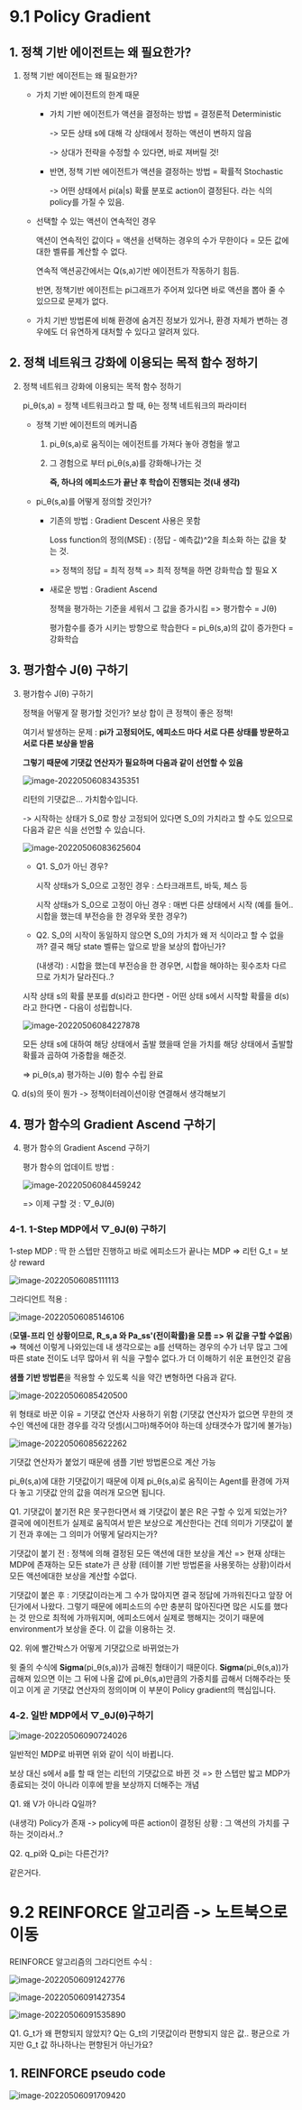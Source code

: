 # 9.1 Policy Gradient



## 1. 정책 기반 에이전트는 왜 필요한가?

1. 정책 기반 에이전트는 왜 필요한가?

   - 가치 기반 에이전트의 한계 때문

     

     - 가치 기반 에이전트가 액션을 결정하는 방법  = 결정론적 Deterministic

       -> 모든 상태 s에 대해 각 상태에서 정하는 액션이 변하지 않음 

       -> 상대가 전략을 수정할 수 있다면, 바로 져버릴 것!

       

     - 반면, 정책 기반 에이전트가 액션을 결정하는 방법 = 확률적 Stochastic

       -> 어떤 상태에서 pi(a|s) 확률 분포로 action이 결정된다. 라는 식의 policy를 가질 수 있음.

       

   - 선택할 수 있는 액션이 연속적인 경우

     액션이 연속적인 값이다 = 액션을 선택하는 경우의 수가 무한이다 = 모든 값에 대한 벨류를 계산할 수 없다.

     연속적 액션공간에서는  Q(s,a)기반 에이전트가 작동하기 힘듬.

     반면, 정책기반 에이전트는 pi그래프가 주어져 있다면 바로 액션을 뽑아 줄 수 있으므로 문제가 없다.

     

   - 가치 기반 방법론에 비해 환경에 숨겨진 정보가 있거나, 환경 자체가 변하는 경우에도 더 유연하게 대처할 수 있다고 알려져 있다.



## 2. 정책 네트워크 강화에 이용되는 목적 함수 정하기

2. 정책 네트워크 강화에 이용되는 목적 함수 정하기

   pi_θ(s,a) = 정책 네트워크라고 할 때,  θ는 정책 네트워크의 파라미터                                                                                                                                                                                                                                                                                                                                                                                                                                                                                                                                                                                                                                                                                                                                                                                                                                                                                                                                  

   

   - 정책 기반 에이전트의 메커니즘

     1. pi_θ(s,a)로 움직이는 에이전트를 가져다 놓아 경험을 쌓고

     2. 그 경험으로 부터 pi_θ(s,a)를 강화해나가는 것 

        **즉, 하나의 에피소드가 끝난 후 학습이 진행되는 것(내 생각)**

        

   - pi_θ(s,a)를 어떻게 정의할 것인가?

     - 기존의 방법 : Gradient Descent 사용은 못함

       Loss function의 정의(MSE) : (정답 - 예측값)^2을 최소화 하는 값을 찾는 것.

       => 정책의 정답 = 최적 정책 => 최적 정책을 하면 강화학습 할 필요 X

       

     - 새로운 방법 : Gradient Ascend

       정책을 평가하는 기준을 세워서 그 값을 증가시킴 => 평가함수 = J(θ)

       평가함수를 증가 시키는 방향으로 학습한다 = pi_θ(s,a)의 값이 증가한다 = 강화학습

       

## 3. 평가함수 J(θ) 구하기

3. 평가함수 J(θ) 구하기

   정책을 어떻게 잘 평가할 것인가? 보상 합이 큰 정책이 좋은 정책!

   여기서 발생하는 문제 : **pi가 고정되어도, 에피소드 마다 서로 다른 상태를 방문하고 서로 다른 보상을 받음**

   **그렇기 때문에 기댓값 연산자가 필요하며 다음과 같이 선언할 수 있음**

   ![image-20220506083435351](../assets/img/posts/image-20220506083435351.png)

   리턴의 기댓값은... 가치함수입니다.

   -> 시작하는 상태가 S_0로 항상 고정되어 있다면 S_0의 가치라고 할 수도 있으므로 다음과 같은 식을 선언할 수 있습니다.

   ![image-20220506083625604](../assets/img/posts/image-20220506083625604.png)

   - Q1. S_0가 아닌 경우?

     시작 상태s가 S_0으로 고정인 경우 : 스타크래프트, 바둑, 체스 등

     시작 상태s가 S_0으로 고정이 아닌 경우 : 매번 다른 상태에서 시작 (예를 들어.. 시합을 했는데 부전승을 한 경우와 못한 경우?)

   - Q2. S_0의 시작이 동일하지 않으면 S_0의 가치가 왜 저 식이라고 할 수 없을까? 결국 해당 state 벨류는 앞으로 받을 보상의 합아닌가?

     (내생각) : 시합을 했는데 부전승을 한 경우면, 시합을 해야하는 횟수조차 다르므로 가치가 달라진다..? 

   

   시작 상태  s의 확률 분포를 d(s)라고 한다면 - 어떤 상태 s에서 시작할 확률을 d(s) 라고 한다면 - 다음이 성립합니다.

   ![image-20220506084227878](../assets/img/posts/image-20220506084227878.png)

   모든 상태 s에 대하여 해당 상태에서 출발 했을때 얻을 가치를 해당 상태에서 출발할 확률과 곱하여 가중합을 해준것.

   => pi_θ(s,a) 평가하는 J(θ) 함수 수립 완료



​	Q. d(s)의 뜻이 뭔가 -> 정책이터레이션이랑 연결해서 생각해보기



## 4. 평가 함수의 Gradient Ascend 구하기 

4. 평가 함수의 Gradient Ascend 구하기

   평가 함수의 업데이트 방법 :

   ![image-20220506084459242](../assets/img/posts/image-20220506084459242.png)

   => 이제 구할 것 : ▽\_θJ(θ)

   

### 4-1. 1-Step MDP에서 ▽\_θJ(θ) 구하기	

1-step MDP : 딱 한 스텝만 진행하고 바로 에피소드가 끝나는 MDP => 리턴 G\_t = 보상 reward

![image-20220506085111113](../assets/img/posts/image-20220506085111113.png)

그라디언트 적용 :

![image-20220506085146106](../assets/img/posts/image-20220506085146106.png)

(**모델-프리 인 상황이므로, R_s,a 와 Pa_ss'(전이확률)을 모름 => 위 값을 구할 수없음**) => 책에선 이렇게 나와있는데 내 생각으로는 a를 선택하는 경우의 수가 너무 많고 그에 따른 state 전이도 너무 많아서 위 식을 구할수 없다.가 더 이해하기 쉬운 표현인것 같음



**샘플 기반 방법론**을 적용할 수 있도록 식을 약간 변형하면 다음과 같다.

![image-20220506085420500](../assets/img/posts/image-20220506085420500.png)

위 형태로 바꾼 이유 = 기댓값 연산자 사용하기 위함 (기댓값 연산자가 없으면 무한의 갯수인 액션에 대한 경우를 각각 덧셈(시그마)해주어야 하는데 상태갯수가 많기에 불가능)

![image-20220506085622262](../assets/img/posts/image-20220506085622262.png)



기댓값 연산자가 붙었기 때문에 샘플 기반 방법론으로 계산 가능

pi\_θ(s,a)에 대한 기댓값이기 때문에 이제 pi\_θ(s,a)로 움직이는 Agent를 환경에 가져다 놓고 기댓값 안의 값을 여러개 모으면 됩니다.



Q1. 기댓값이 붙기전 R은 못구한다면서 왜 기댓값이 붙은 R은 구할 수 있게 되었는가? 결국에 에이전트가 실제로 움직여서 받은 보상으로 계산한다는 건데 의미가 기댓값이 붙기 전과 후에는 그 의미가 어떻게 달라지는가?

기댓값이 붙기 전 : 정책에 의해 결정된 모든 액션에 대한 보상을 계산 => 현재 상태는 MDP에 존재하는 모든 state가 큰 상황 (테이블 기반 방법론을 사용못하는 상황)이라서 모든 액션에대한 보상을 계산할 수없다.

기댓값이 붙은 후 : 기댓값이라는게 그 수가 많아지면 결국 정답에 가까워진다고 앞장 어딘가에서 나왔다. 그렇기 때문에 에피소드의 수만 충분히 많아진다면 많은 시도를 했다는 것 만으로 최적에 가까워지며, 에피소드에서 실제로 행해지는 것이기 때문에 environment가 보상을 준다. 이 값을 이용하는 것.



Q2. 위에 빨간박스가 어떻게 기댓값으로 바뀌었는가

윗 줄의 수식에 **Sigma**(pi\_θ(s,a))가 곱해진 형태이기 때문이다. **Sigma**(pi\_θ(s,a))가 곱해져 있으면 이는 그 뒤에 나올 값에 pi\_θ(s,a)만큼의 가중치를 곱해서 더해주라는 뜻이고 이게 곧 기댓값 연산자의 정의이며 이 부분이 Policy gradient의 핵심입니다.



### 4-2. 일반 MDP에서 ▽\_θJ(θ)구하기

![image-20220506090724026](../assets/img/posts/image-20220506090724026.png)

일반적인 MDP로 바뀌면 위와 같이 식이 바뀝니다.



보상 대신 s에서 a를 할 때 얻는 리턴의 기댓값으로 바뀐 것 => 한 스텝만 밟고 MDP가 종료되는 것이 아니라 이후에 받을 보상까지 더해주는 개념



Q1. 왜 V가 아니라 Q일까? 

(내생각) Policy가 존재 -> policy에 따른 action이 결정된 상황 : 그 액션의 가치를 구하는 것이라서..?



Q2. q_pi와 Q_pi는 다른건가?

같은거다.



# 9.2 REINFORCE 알고리즘 -> 노트북으로 이동

REINFORCE 알고리즘의 그라디언트 수식 : 

![image-20220506091242776](../assets/img/posts/image-20220506091242776.png)

![image-20220506091427354](../assets/img/posts/image-20220506091427354.png)

![image-20220506091535890](../assets/img/posts/image-20220506091535890.png)

Q1. G_t가 왜 편향되지 않았지? Q는 G_t의 기댓값이라 편향되지 않은 값.. 평균으로 가지만 G_t 값 하나하나는 편향된거 아닌가요?



## 1. REINFORCE pseudo code

![image-20220506091709420](../assets/img/posts/image-20220506091709420.png)




























